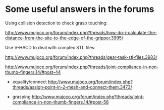 # Some useful answers in the forums

Using collision detection to check grasp touching:

http://www.mujoco.org/forum/index.php?threads/how-do-i-calculate-the-distance-from-the-site-to-the-edge-of-the-gripper.3995/

Use V-HACD to deal with complex STL files:

http://www.mujoco.org/forum/index.php?threads/gear-task-stl-files.3983/

http://www.mujoco.org/forum/index.php?threads/joint-compliance-in-non-thumb-fingers.14/#post-44


- equality/connect
http://www.mujoco.org/forum/index.php?threads/assign-point-in-2-mesh-and-connect-them.3473/

- grasping
http://www.mujoco.org/forum/index.php?threads/joint-compliance-in-non-thumb-fingers.14/#post-58